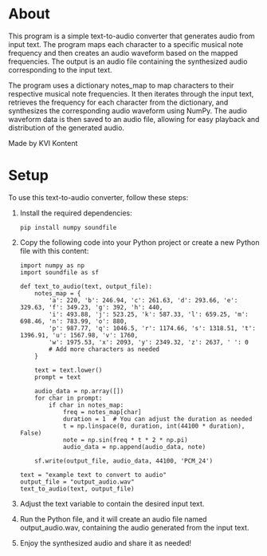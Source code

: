 # About
This program is a simple text-to-audio converter that generates audio from input text. The program maps each character to a specific musical note frequency and then creates an audio waveform based on the mapped frequencies. The output is an audio file containing the synthesized audio corresponding to the input text.

The program uses a dictionary notes_map to map characters to their respective musical note frequencies. It then iterates through the input text, retrieves the frequency for each character from the dictionary, and synthesizes the corresponding audio waveform using NumPy. The audio waveform data is then saved to an audio file, allowing for easy playback and distribution of the generated audio.

Made by KVI Kontent

# Setup
To use this text-to-audio converter, follow these steps:

1. Install the required dependencies:
   ```
   pip install numpy soundfile
   ```
2. Copy the following code into your Python project or create a new Python file with this content:
   ```
   import numpy as np
   import soundfile as sf
   
   def text_to_audio(text, output_file):
       notes_map = {
           'a': 220, 'b': 246.94, 'c': 261.63, 'd': 293.66, 'e': 329.63, 'f': 349.23, 'g': 392, 'h': 440,
           'i': 493.88, 'j': 523.25, 'k': 587.33, 'l': 659.25, 'm': 698.46, 'n': 783.99, 'o': 880,
           'p': 987.77, 'q': 1046.5, 'r': 1174.66, 's': 1318.51, 't': 1396.91, 'u': 1567.98, 'v': 1760,
           'w': 1975.53, 'x': 2093, 'y': 2349.32, 'z': 2637, ' ': 0
           # Add more characters as needed
       }
   
       text = text.lower()
       prompt = text
   
       audio_data = np.array([])
       for char in prompt:
           if char in notes_map:
               freq = notes_map[char]
               duration = 1  # You can adjust the duration as needed
               t = np.linspace(0, duration, int(44100 * duration), False)
               note = np.sin(freq * t * 2 * np.pi)
               audio_data = np.append(audio_data, note)
   
       sf.write(output_file, audio_data, 44100, 'PCM_24')
   
   text = "example text to convert to audio"
   output_file = "output_audio.wav"
   text_to_audio(text, output_file)

   ```

3. Adjust the text variable to contain the desired input text.
4. Run the Python file, and it will create an audio file named output_audio.wav, containing the audio generated from the input text.

5. Enjoy the synthesized audio and share it as needed!

